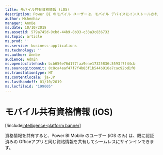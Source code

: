 ```yaml
---
title: モバイル共有資格情報 (iOS)
description: Power BI のモバイル ユーザーは、モバイル デバイスにインストールされている他の Microsoft アプリと資格情報を共有して、ログオン プロセスをシームレスにすることができます。
author: Mshenhav
manager: AnnBe
ms.date: 10/10/2018
ms.assetid: 579a745d-0cbd-44b9-8b33-c33a3c836733
ms.topic: article
ms.prod: ''
ms.service: business-applications
ms.technology: ''
ms.author: Annbe
audience: Admin
ms.openlocfilehash: bcb656e76d177faa9eae17325836c5593f7f44cb
ms.sourcegitcommit: 0c8ca4eaf47f7f4b83f1b544b910e7cac92bd1f0
ms.translationtype: HT
ms.contentlocale: ja-JP
ms.lasthandoff: 01/10/2019
ms.locfileid: "199005"
---
```

# <a name="mobile-shared-credentials-ios"></a>モバイル共有資格情報 (iOS)

[!include[intelligence-platform banner](../../includes/intelligence-platform.md)]




資格情報を共有すると、Power BI Mobile のユーザー (iOS のみ) は、既に認証済みの Officeアプリと同じ資格情報を共有してシームレスにサインインできます。
